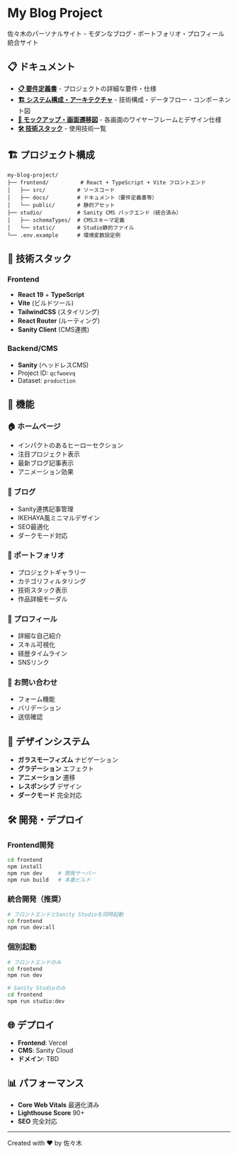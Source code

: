 # My Blog Project

佐々木のパーソナルサイト - モダンなブログ・ポートフォリオ・プロフィール統合サイト

## 📋 ドキュメント

- **[📋 要件定義書](./frontend/docs/requirements.md)** - プロジェクトの詳細な要件・仕様
- **[🏗️ システム構成・アーキテクチャ](./frontend/docs/ARCHITECTURE.md)** - 技術構成・データフロー・コンポーネント図
- **[📱 モックアップ・画面遷移図](./frontend/docs/MOCKUP.md)** - 各画面のワイヤーフレームとデザイン仕様
- **[🛠️ 技術スタック](#技術スタック)** - 使用技術一覧

## 🏗️ プロジェクト構成

```
my-blog-project/
├── frontend/          # React + TypeScript + Vite フロントエンド
│   ├── src/          # ソースコード
│   ├── docs/         # ドキュメント（要件定義書等）
│   └── public/       # 静的アセット
├── studio/           # Sanity CMS バックエンド（統合済み）
│   ├── schemaTypes/  # CMSスキーマ定義
│   └── static/       # Studio静的ファイル
└── .env.example      # 環境変数設定例
```

## 🚀 技術スタック

### Frontend
- **React 19** + **TypeScript**
- **Vite** (ビルドツール)
- **TailwindCSS** (スタイリング)
- **React Router** (ルーティング)
- **Sanity Client** (CMS連携)

### Backend/CMS
- **Sanity** (ヘッドレスCMS)
- Project ID: `qcfwoevq`
- Dataset: `production`

## 📱 機能

### 🏠 ホームページ
- インパクトのあるヒーローセクション
- 注目プロジェクト表示
- 最新ブログ記事表示
- アニメーション効果

### 📝 ブログ
- Sanity連携記事管理
- IKEHAYA風ミニマルデザイン
- SEO最適化
- ダークモード対応

### 💼 ポートフォリオ
- プロジェクトギャラリー
- カテゴリフィルタリング
- 技術スタック表示
- 作品詳細モーダル

### 👤 プロフィール
- 詳細な自己紹介
- スキル可視化
- 経歴タイムライン
- SNSリンク

### 📧 お問い合わせ
- フォーム機能
- バリデーション
- 送信確認

## 🎨 デザインシステム

- **ガラスモーフィズム** ナビゲーション
- **グラデーション** エフェクト
- **アニメーション** 遷移
- **レスポンシブ** デザイン
- **ダークモード** 完全対応

## 🛠️ 開発・デプロイ

### Frontend開発
```bash
cd frontend
npm install
npm run dev     # 開発サーバー
npm run build   # 本番ビルド
```

### 統合開発（推奨）
```bash
# フロントエンドとSanity Studioを同時起動
cd frontend
npm run dev:all
```

### 個別起動
```bash
# フロントエンドのみ
cd frontend
npm run dev

# Sanity Studioのみ
cd frontend
npm run studio:dev
```

## 🌐 デプロイ

- **Frontend**: Vercel
- **CMS**: Sanity Cloud
- **ドメイン**: TBD

## 📊 パフォーマンス

- **Core Web Vitals** 最適化済み
- **Lighthouse Score** 90+
- **SEO** 完全対応

---

Created with ❤️ by 佐々木